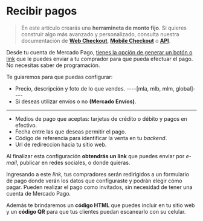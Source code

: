 # Recibir pagos

> En este artículo crearás una **herramineta de monto fijo**. Si quieres construir algo más avanzado y personalizado, consulta nuestra documentación de **[Web Checkout](/guides/payments/web-checkout/introduction.es.md)**, **[Mobile Checkout](/guides/payments/mobile-checkout/introduction.es.md)** o **[API](/guides/payments/api/introduction.es.md)**.

Desde tu cuenta de Mercado Pago, [tienes la opción de generar un botón o link](https://www.mercadopago.com.ar/tools/create) que le puedes enviar a tu comprador para que pueda efectuar el pago. No necesitas saber de programación.  

Te guiaremos para que puedas configurar:

* Precio, descripción y foto de lo que vendes.
----[mla, mlb, mlm, global]----
* Si deseas utilizar envíos o no **(Mercado Envíos)**.
------------
* Medios de pago que aceptas: tarjetas de crédito o débito y pagos en efectivo.
* Fecha entre las que deseas permitir el pago.
* Código de referencia para identificar la venta en tu _backend_.
* Url de redireccion hacia tu sitio web.

Al finalizar esta configuración **obtendrás un link** que puedes enviar por _e-mail_, publicar en redes sociales, o donde quieras.

Ingresando a este _link_, tus compradores serán redirigidos a un formulario de pago donde verán los datos que configuraste y podrán elegir cómo pagar. Pueden realizar el pago como invitados, sin necesidad de tener una cuenta de Mercado Pago.

Además te brindaremos un **código HTML** que puedes incluir en tu sitio web y un **código QR**  para que tus clientes puedan escanearlo con su celular.

